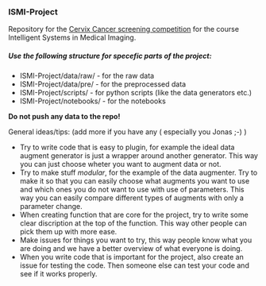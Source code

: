 ### ISMI-Project                                                                  
Repository for the [Cervix Cancer screening
competition](https://www.kaggle.com/c/intel-mobileodt-cervical-cancer-screening)
for the course Intelligent Systems in Medical Imaging.


##### Use the following structure for specefic parts of the project:                  

* ISMI-Project/data/raw/ - for the raw data 
* ISMI-Project/data/pre/ - for the preprocessed data  
* ISMI-Project/scripts/ - for python scripts (like the data generators etc.)                   
* ISMI-Project/notebooks/ - for the notebooks

**Do not push any data to the repo!**

General ideas/tips: (add more if you have any ( especially you Jonas ;-) )

* Try to write code that is easy to plugin, for example the ideal data augment
generator is just a wrapper around another generator. This way you can just
choose wheter you want to augment data or not.
* Try to make stuff _modular_, for the example of the data augmenter. Try to
make it so that you can easily choose what augments you want to use and which
ones you do not want to use with use of parameters. This way you can easily
compare different types of augments with only a parameter change.
* When creating function that are core for the project, try to write some clear
discription at the top of the function. This way other people can pick them
up with more ease. 
* Make issues for things you want to try, this way people know what you are
doing and we have a better overview of what everyone is doing. 
* When you write code that is important for the project, also create an issue
for testing the code. Then someone else can test your code and see if it
works properly.
